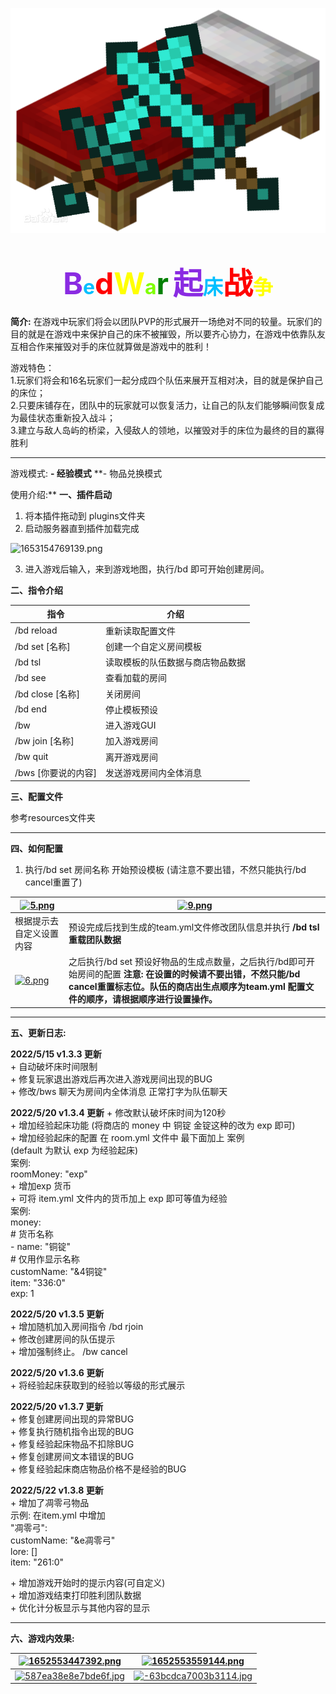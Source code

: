 





![bedlogo.png](./img/bedlogo.png)



# <div align="center"><font size=12 color='BlueViolet'>B</font><font size = 6 color="DeepSkyBlue">e</font><font size=12 color='Red'>d</font><font size=12 color='Yellow'>W</font><font size = 6 color="Chartreuse">a</font><font size=12 color='Green'>r</font>     <font size=12 color='BlueViolet'>起</font><font size = 6 color="DeepSkyBlue">床</font><font size=12 color='Red'>战</font><font size=6 color='Yellow'>争</font> </div>

**简介:**
在游戏中玩家们将会以团队PVP的形式展开一场绝对不同的较量。玩家们的目的就是在游戏中来保护自己的床不被摧毁，所以要齐心协力，在游戏中依靠队友互相合作来摧毁对手的床位就算做是游戏中的胜利！

游戏特色：  
1.玩家们将会和16名玩家们一起分成四个队伍来展开互相对决，目的就是保护自己的床位；   
2.只要床铺存在，团队中的玩家就可以恢复活力，让自己的队友们能够瞬间恢复成为最佳状态重新投入战斗；   
3.建立与敌人岛屿的桥梁，入侵敌人的领地，以摧毁对手的床位为最终的目的赢得胜利 

------

游戏模式:
**- 经验模式**
**- 物品兑换模式

使用介绍:**
**一、插件启动**

1. 将本插件拖动到 plugins文件夹
2. 启动服务器直到插件加载完成

![1653154769139.png](https://www.minebbs.com/attachments/1653154769139-png.29377/)



3. 进入游戏后输入，来到游戏地图，执行/bd 即可开始创建房间。



**二、指令介绍**

| 指令                | 介绍                             |
| ------------------- | -------------------------------- |
| /bd reload          | 重新读取配置文件                 |
| /bd set [名称]      | 创建一个自定义房间模板           |
| /bd tsl             | 读取模板的队伍数据与商店物品数据 |
| /bd see             | 查看加载的房间                   |
| /bd close [名称]    | 关闭房间                         |
| /bd end             | 停止模板预设                     |
| /bw                 | 进入游戏GUI                      |
| /bw join [名称]     | 加入游戏房间                     |
| /bw quit            | 离开游戏房间                     |
| /bws [你要说的内容] | 发送游戏房间内全体消息           |

**三、配置文件**

参考resources文件夹

------

**四、如何配置**

1. 执行/bd set 房间名称 开始预设模板 (请注意不要出错，不然只能执行/bd cancel重置了)

| [![5.png](https://www.minebbs.com/data/attachments/32/32005-3ba26426d7dc34266a73953656cff814.jpg)](https://www.minebbs.com/attachments/5-png.29169/) | [![9.png](https://www.minebbs.com/data/attachments/32/32007-a0895f517fbf83b61359202a44057129.jpg)](https://www.minebbs.com/attachments/9-png.29171/) |
| ------------------------------------------------------------ | ------------------------------------------------------------ |
| 根据提示去自定义设置内容                                     | 预设完成后找到生成的team.yml文件修改团队信息并执行 **/bd tsl 重载团队数据** |
| [![6.png](https://www.minebbs.com/data/attachments/32/32006-cca5d927f2df02ffda45dab9c75d8740.jpg)](https://www.minebbs.com/attachments/6-png.29170/) | 之后执行/bd set 预设好物品的生成点数量，之后执行/bd即可开始房间的配置  **注意: 在设置的时候请不要出错，不然只能/bd cancel重置标志位。队伍的商店出生点顺序为team.yml 配置文件的顺序，请根据顺序进行设置操作。** |





------

**五、更新日志:**

**2022/5/15 v1.3.3 更新**  
\+ 自动破坏床时间限制  
\+ 修复玩家退出游戏后再次进入游戏房间出现的BUG  
\+ 修改/bws 聊天为房间内全体消息 正常打字为队伍聊天  

**2022/5/20 v1.3.4 更新**
\+ 修改默认破坏床时间为120秒  
\+ 增加经验起床功能 (将商店的 money 中 铜锭 金锭这种的改为 exp 即可)  
\+ 增加经验起床的配置 在 room.yml 文件中 最下面加上 案例  
(default 为默认 exp 为经验起床)  
案例:  
roomMoney: "exp"  
\+ 增加exp 货币  
\+ 可将 item.yml 文件内的货币加上 exp 即可等值为经验  
案例:  
money:  
\# 货币名称  
\- name: "铜锭"  
\# 仅用作显示名称  
customName: "&4铜锭"  
item: "336:0"  
exp: 1  

**2022/5/20 v1.3.5 更新**  
\+ 增加随机加入房间指令 /bd rjoin  
\+ 修改创建房间的队伍提示  
\+ 增加强制终止。 /bw cancel  

**2022/5/20 v1.3.6 更新**  
\+ 将经验起床获取到的经验以等级的形式展示  


**2022/5/20 v1.3.7 更新**  
\+ 修复创建房间出现的异常BUG  
\+ 修复执行随机指令出现的BUG  
\+ 修复经验起床物品不扣除BUG  
\+ 修复创建房间文本错误的BUG  
\+ 修复经验起床商店物品价格不是经验的BUG  

**2022/5/22 v1.3.8 更新**  
\+ 增加了凋零弓物品  
示例: 在item.yml 中增加  
"凋零弓":  
customName: "&e凋零弓"  
lore: []  
item: "261:0"  

\+ 增加游戏开始时的提示内容(可自定义)  
\+ 增加游戏结束打印胜利团队数据  
\+ 优化计分板显示与其他内容的显示  



------

**六、游戏内效果:**

| [![1652553447392.png](https://www.minebbs.com/data/attachments/31/31962-c856252311c8ff30b36d9ea38fbb513b.jpg)](https://www.minebbs.com/attachments/1652553447392-png.29126/) | [![1652553559144.png](https://www.minebbs.com/data/attachments/31/31963-01ca004ab0bbd3f5ff9ef34432f9ae50.jpg)](https://www.minebbs.com/attachments/1652553559144-png.29127/) |
| ------------------------------------------------------------ | ------------------------------------------------------------ |
| [![587ea38e8e7bde6f.jpg](https://www.minebbs.com/data/attachments/31/31974-e6cf8d40ce3b206741a122235bc14883.jpg)](https://www.minebbs.com/attachments/587ea38e8e7bde6f-jpg.29138/) | [![-63bcdca7003b3114.jpg](https://www.minebbs.com/data/attachments/31/31973-27f41890f450874d89c221ce8056a8a4.jpg)](https://www.minebbs.com/attachments/63bcdca7003b3114-jpg.29137/) |



